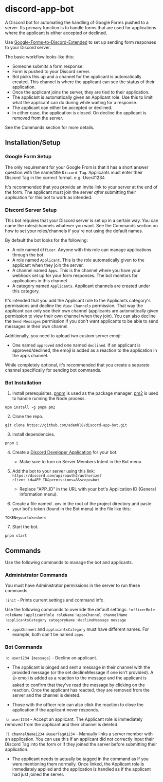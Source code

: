 # discord-app-bot

A Discord bot for automating the handling of Google Forms pushed to a server. Its primary function is to handle forms that are used for applications where the applicant is either accepted or declined.

Use [Google-Forms-to-Discord-Extended](https://github.com/Kelo/Google-Forms-to-Discord-Extended) to set up sending form responses to your Discord server.

The basic workflow looks like this:

- Someone submits a form response.
- Form is pushed to your Discord server.
- Bot picks this up and a channel for the applicant is automatically created. This channel is where the applicant can see the status of their application.
- Once the applicant joins the server, they are tied to their application.
- The applicant is automatically given an Applicant role. Use this to limit what the applicant can do during while waiting for a response.
- The applicant can either be accepted or declined.
- In either case, the application is closed. On decline the applicant is removed from the server.

See the Commands section for more details.

## Installation/Setup

### Google Form Setup

The only requirement for your Google From is that it has a short answer question with the name/title `Discord Tag`. Applicants must enter their Discord Tag in the correct format. e.g. User#1234

It's recommended that you provide an invite link to your server at the end of the form. The applicant must join the server _after_ submitting their application for this bot to work as intended.

### Discord Server Setup

This bot requires that your Discord server is set up in a certain way. You can name the roles/channels whatever you want. See the Commands section on how to set your roles/channels if you're not using the default names.

By default the bot looks for the following:

- A role named `Officer`. Anyone with this role can manage applications through the bot.
- A role named `Applicant`. This is the role automatically given to the applicant when they join the server.
- A channel named `Apps`. This is the channel where you have your webhook set up for your form responses. The bot monitors for applications in this channel.
- A category named `Applicants`. Applicant channels are created under this category.

It's intended that you add the Applicant role to the Applicants category's permissions and decline the `View Channels` permission. That way the applicant can only see their own channel (applicants are automatically given permission to view their own channel when they join). You can also decline the `Send Messages` permission if you don't want applicants to be able to send messages in their own channel.

Additionally, you need to upload two custom server emoji:

- One named `approved` and one named `declined`. If an applicant is approved/declined, the emoji is added as a reaction to the application in the apps channel.

While completely optional, it's recommended that you create a separate channel specifically for sending bot commands.

### Bot Installation

1. Install prerequisites. [pnpm](https://pnpm.io) is used as the package manager. [pm2](https://github.com/Unitech/pm2) is used to handle running the Node process.

```
npm install -g pnpm pm2
```

2. Clone the repo.

```
git clone https://github.com/adamhl8/discord-app-bot.git
```

3. Install dependencies.

```
pnpm i
```

4. Create a [Discord Developer Application](https://discord.com/developers/applications) for your bot.

   - Make sure to turn on Server Members Intent in the Bot menu.

5. Add the bot to your server using this link: `https://discord.com/api/oauth2/authorize?client_id=APP_ID&permissions=8&scope=bot`

   - Replace "APP_ID" in the URL with your bot's Application ID (General Information menu).

6. Create a file named `.env` in the root of the project directory and paste your bot's token (found in the Bot menu) in the file like this:

```
TOKEN=yourtokenhere
```

7. Start the bot.

```
pnpm start
```

## Commands

Use the following commands to manage the bot and applicants.

### Administrator Commands

You must have Administrator permissions in the server to run these commands.

`!init` - Prints current settings and command info.

Use the following commands to override the default settings:
`!officerRole roleName`
`!applicantRole roleName`
`!appsChannel channelName`
`!applicantsCategory categoryName`
`!declineMessage message`

- `appsChannel` and `applicantsCategory` must have different names. For example, both can't be named `apps`.

### Bot Commands

`!d user1234 [message]` - Decline an applicant.

- The applicant is pinged and sent a message in their channel with the provided message (or the set declineMessage if one isn't provided). A 👍 emoji is added as a reaction to the message and the applicant is asked to confirm that they've read the message by clicking on the reaction. Once the applicant has reacted, they are removed from the server and the channel is deleted.

- Those with the officer role can also click the reaction to close the application if the applicant never responds.

`!a user1234` - Accept an applicant. The Applicant role is immediately removed from the applicant and their channel is deleted.

`!l channelName1234 @userTag#1234` - Manually links a server member with an application. You can use this if an applicant did not correctly input their Discord Tag into the form or if they joined the server before submitting their application.

- The applicant needs to actually be tagged in the command as if you were mentioning them normally. Once linked, the Applicant role is immediately applied and the application is handled as if the applicant had just joined the server.
